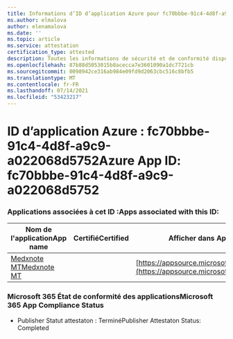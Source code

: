```yaml
---
title: Informations d’ID d’application Azure pour fc70bbbe-91c4-4d8f-a9c9-a022068d5752
ms.author: elmalova
author: elenamalova
ms.date: ''
ms.topic: article
ms.service: attestation
certification_type: attested
description: Toutes les informations de sécurité et de conformité disponibles pour fc70bbbe-91c4-4d8f-a9c9-a022068d5752.
ms.openlocfilehash: 87b88d5053015b8acecca7e3601090a1dc7721cb
ms.sourcegitcommit: 0098942ce316ab984e09fd9d2063cbc516c8bfb5
ms.translationtype: MT
ms.contentlocale: fr-FR
ms.lasthandoff: 07/14/2021
ms.locfileid: "53423217"
---
```

# <a name="azure-app-id-fc70bbbe-91c4-4d8f-a9c9-a022068d5752"></a><span data-ttu-id="58c5a-103">ID d’application Azure : fc70bbbe-91c4-4d8f-a9c9-a022068d5752</span><span class="sxs-lookup"><span data-stu-id="58c5a-103">Azure App ID: fc70bbbe-91c4-4d8f-a9c9-a022068d5752</span></span>


### <a name="apps-associated-with-this-id"></a><span data-ttu-id="58c5a-104">Applications associées à cet ID :</span><span class="sxs-lookup"><span data-stu-id="58c5a-104">Apps associated with this ID:</span></span>
| <span data-ttu-id="58c5a-105">**Nom de l'application**</span><span class="sxs-lookup"><span data-stu-id="58c5a-105">**App name**</span></span> | <span data-ttu-id="58c5a-106">**Certifié**</span><span class="sxs-lookup"><span data-stu-id="58c5a-106">**Certified**</span></span> | <span data-ttu-id="58c5a-107">**Afficher dans AppSource**</span><span class="sxs-lookup"><span data-stu-id="58c5a-107">**View in AppSource**</span></span> |
|-|-|-|
| [<span data-ttu-id="58c5a-108">Medxnote MT</span><span class="sxs-lookup"><span data-stu-id="58c5a-108">Medxnote MT</span></span>](https://docs.microsoft.com/en-us/microsoft-365-app-certification/forward/WA200001823) |  | [https://appsource.microsoft.com/product/office/WA200001823](https://appsource.microsoft.com/product/office/WA200001823) |

### <a name="microsoft-365-app-compliance-status"></a><span data-ttu-id="58c5a-109">Microsoft 365 État de conformité des applications</span><span class="sxs-lookup"><span data-stu-id="58c5a-109">Microsoft 365 App Compliance Status</span></span>
- <span data-ttu-id="58c5a-110">Publisher Statut attestaton : Terminé</span><span class="sxs-lookup"><span data-stu-id="58c5a-110">Publisher Attestaton Status: Completed</span></span>
